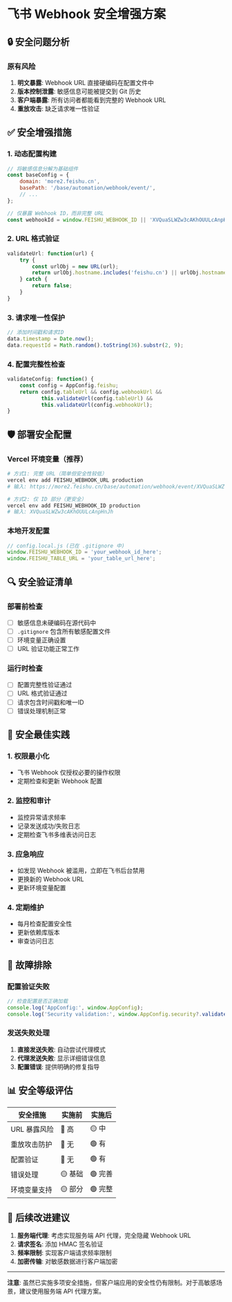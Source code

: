 # 飞书 Webhook 安全增强方案

## 🔒 安全问题分析

### 原有风险
1. **明文暴露**: Webhook URL 直接硬编码在配置文件中
2. **版本控制泄露**: 敏感信息可能被提交到 Git 历史
3. **客户端暴露**: 所有访问者都能看到完整的 Webhook URL
4. **重放攻击**: 缺乏请求唯一性验证

## ✅ 安全增强措施

### 1. 动态配置构建
```javascript
// 将敏感信息分解为基础组件
const baseConfig = {
    domain: 'more2.feishu.cn',
    basePath: '/base/automation/webhook/event/',
    // ...
};

// 仅暴露 Webhook ID，而非完整 URL
const webhookId = window.FEISHU_WEBHOOK_ID || 'XVQuaSLWZw3cAKhOUULcAnpHnJh';
```

### 2. URL 格式验证
```javascript
validateUrl: function(url) {
    try {
        const urlObj = new URL(url);
        return urlObj.hostname.includes('feishu.cn') || urlObj.hostname.includes('feishu.com');
    } catch {
        return false;
    }
}
```

### 3. 请求唯一性保护
```javascript
// 添加时间戳和请求ID
data.timestamp = Date.now();
data.requestId = Math.random().toString(36).substr(2, 9);
```

### 4. 配置完整性检查
```javascript
validateConfig: function() {
    const config = AppConfig.feishu;
    return config.tableUrl && config.webhookUrl && 
           this.validateUrl(config.tableUrl) && 
           this.validateUrl(config.webhookUrl);
}
```

## 🛡️ 部署安全配置

### Vercel 环境变量（推荐）
```bash
# 方式1: 完整 URL（简单但安全性较低）
vercel env add FEISHU_WEBHOOK_URL production
# 输入: https://more2.feishu.cn/base/automation/webhook/event/XVQuaSLWZw3cAKhOUULcAnpHnJh

# 方式2: 仅 ID 部分（更安全）
vercel env add FEISHU_WEBHOOK_ID production
# 输入: XVQuaSLWZw3cAKhOUULcAnpHnJh
```

### 本地开发配置
```javascript
// config.local.js (已在 .gitignore 中)
window.FEISHU_WEBHOOK_ID = 'your_webhook_id_here';
window.FEISHU_TABLE_URL = 'your_table_url_here';
```

## 🔍 安全验证清单

### 部署前检查
- [ ] 敏感信息未硬编码在源代码中
- [ ] `.gitignore` 包含所有敏感配置文件
- [ ] 环境变量正确设置
- [ ] URL 验证功能正常工作

### 运行时检查
- [ ] 配置完整性验证通过
- [ ] URL 格式验证通过
- [ ] 请求包含时间戳和唯一ID
- [ ] 错误处理机制正常

## 🚨 安全最佳实践

### 1. 权限最小化
- 飞书 Webhook 仅授权必要的操作权限
- 定期检查和更新 Webhook 配置

### 2. 监控和审计
- 监控异常请求频率
- 记录发送成功/失败日志
- 定期检查飞书多维表访问日志

### 3. 应急响应
- 如发现 Webhook 被滥用，立即在飞书后台禁用
- 更换新的 Webhook URL
- 更新环境变量配置

### 4. 定期维护
- 每月检查配置安全性
- 更新依赖库版本
- 审查访问日志

## 🔧 故障排除

### 配置验证失败
```javascript
// 检查配置是否正确加载
console.log('AppConfig:', window.AppConfig);
console.log('Security validation:', window.AppConfig.security?.validateConfig());
```

### 发送失败处理
1. **直接发送失败**: 自动尝试代理模式
2. **代理发送失败**: 显示详细错误信息
3. **配置错误**: 提供明确的修复指导

## 📊 安全等级评估

| 安全措施 | 实施前 | 实施后 |
|---------|--------|--------|
| URL 暴露风险 | 🔴 高 | 🟡 中 |
| 重放攻击防护 | 🔴 无 | 🟢 有 |
| 配置验证 | 🔴 无 | 🟢 有 |
| 错误处理 | 🟡 基础 | 🟢 完善 |
| 环境变量支持 | 🟡 部分 | 🟢 完整 |

## 🎯 后续改进建议

1. **服务端代理**: 考虑实现服务端 API 代理，完全隐藏 Webhook URL
2. **请求签名**: 添加 HMAC 签名验证
3. **频率限制**: 实现客户端请求频率限制
4. **加密传输**: 对敏感数据进行客户端加密

---

**注意**: 虽然已实施多项安全措施，但客户端应用的安全性仍有限制。对于高敏感场景，建议使用服务端 API 代理方案。